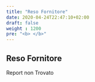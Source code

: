 ```yaml
---
title: "Reso Fornitore"
date: 2020-04-24T22:47:10+02:00
draft: false
weight : 1200
pre: "<b> </b>"
---
```


## Reso Fornitore

Report non Trovato
